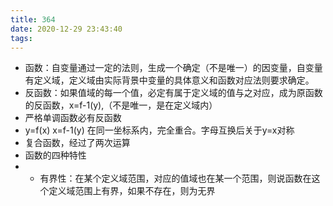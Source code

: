 ```yaml
---
title: 364
date: 2020-12-29 23:43:40
tags:
---
```


- 函数：自变量通过一定的法则，生成一个确定（不是唯一）的因变量，自变量有定义域，定义域由实际背景中变量的具体意义和函数对应法则要求确定。
- 反函数：如果值域的每一个值，必定有属于定义域的值与之对应，成为原函数的反函数，x=f-1(y),（不是唯一，是在定义域内）
- 严格单调函数必有反函数
- y=f(x) x=f-1(y) 在同一坐标系内，完全重合。字母互换后关于y=x对称
- 复合函数，经过了两次运算
- 函数的四种特性
- - 有界性：在某个定义域范围，对应的值域也在某一个范围，则说函数在这个定义域范围上有界，如果不存在，则为无界